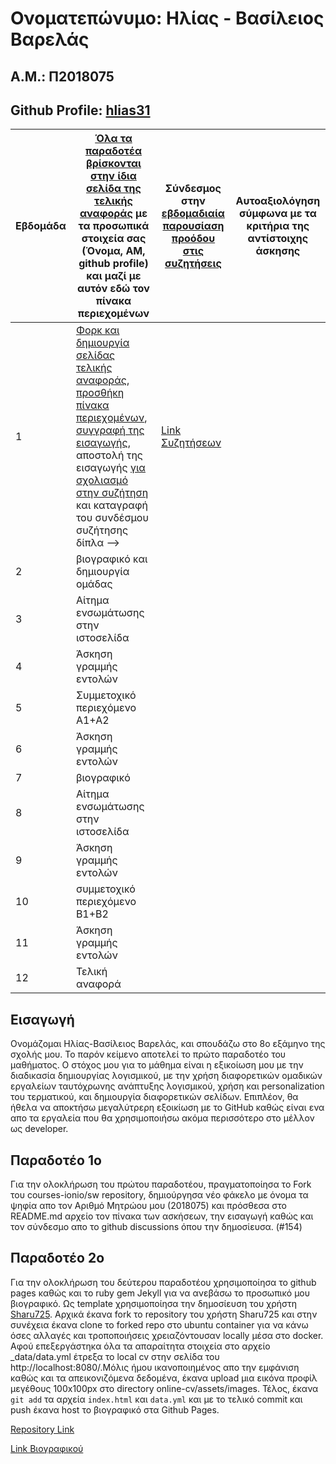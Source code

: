 # Ονοματεπώνυμο: Ηλίας - Βασίλειος Βαρελάς
## Α.Μ.: Π2018075
## Github Profile: [hlias31](https://github.com/hlias31)



| Εβδομάδα | [Όλα τα παραδοτέα βρίσκονται στην ίδια σελίδα της τελικής αναφοράς](https://courses-ionio.github.io/help/deliverables/) με τα προσωπικά στοιχεία σας (Όνομα, ΑΜ, github profile) και μαζί με αυτόν εδώ τον πίνακα περιεχομένων | Σύνδεσμος στην [εβδομαδιαία παρουσίαση προόδου στις συζητήσεις](https://github.com/courses-ionio/help/discussions/categories/show-and-tell) | Αυτοαξιολόγηση σύμφωνα με τα κριτήρια της αντίστοιχης άσκησης |
| --- | --- | --- | --- |
| 1 | [Φορκ και δημιουργία σελίδας τελικής αναφοράς](https://courses-ionio.github.io/help/guide/), [προσθήκη πίνακα περιεχομένων](https://raw.githubusercontent.com/courses-ionio/sw/master/README.md), [συγγραφή της εισαγωγής](https://courses-ionio.github.io/help/intro/), αποστολή της εισαγωγής [για σχολιασμό στην συζήτηση](https://github.com/courses-ionio/help/discussions/categories/show-and-tell) και καταγραφή του συνδέσμου συζήτησης δίπλα --> | [Link Συζητήσεων](https://github.com/courses-ionio/help/discussions/154)| |
| 2 | βιογραφικό και δημιουργία ομάδας | | |
| 3 | Αίτημα ενσωμάτωσης στην ιστοσελίδα | | |
| 4 | Άσκηση γραμμής εντολών | | |
| 5 | Συμμετοχικό περιεχόμενο A1+A2 | | |
| 6 | Άσκηση γραμμής εντολών | | |
| 7 | βιογραφικό | | |
| 8 | Αίτημα ενσωμάτωσης στην ιστοσελίδα | | |
| 9 | Άσκηση γραμμής εντολών | | |
| 10 | συμμετοχικό περιεχόμενο B1+B2 | | |
| 11 | Άσκηση γραμμής εντολών | | |
| 12 | Τελική αναφορά| | |



## Εισαγωγή

Ονομάζομαι Ηλίας-Βασίλειος Βαρελάς, και σπουδάζω στο 8ο εξάμηνο της σχολής μου. Το παρόν κείμενο αποτελεί το πρώτο παραδοτέο του μαθήματος. Ο στόχος μου για το μάθημα είναι η εξικοίωση μου με την διαδικασία δημιουργίας λογισμικού, με την χρήση διαφορετικών ομαδικών εργαλείων ταυτόχρωνης ανάπτυξης λογισμικού, χρήση και personalization του τερματικού, και δημιουργία διαφορετικών σελίδων. Επιπλέον, θα ήθελα να αποκτήσω μεγαλύτρερη εξοικίωση με το GitHub καθώς είναι ενα απο τα εργαλεία που θα χρησιμοποιήσω ακόμα περισσότερο στο μέλλον ως developer.

## Παραδοτέο 1ο

Για την ολοκλήρωση του πρώτου παραδοτέου, πραγματοποίησα το Fork του courses-ionio/sw repository, δημιούργησα νέο φάκελο με όνομα τα ψηφία απο τον Αριθμό Μητρώου μου (2018075) και πρόσθεσα στο README.md αρχείο τον πίνακα των ασκήσεων, την εισαγωγή καθώς και τον σύνδεσμο απο το github discussions όπου την δημοσίευσα. (#154)

## Παραδοτέο 2ο

Για την ολοκλήρωση του δεύτερου παραδοτέου χρησιμοποίησα το github pages καθώς και το ruby gem Jekyll για να ανεβάσω το προσωπικό μου βιογραφικό. Ως template χρησιμοποίησα την δημοσίευση του χρήστη [Sharu725](https://github.com/sharu725/online-cv). Αρχικά έκανα fork το repository του χρήστη Sharu725 και στην συνέχεια έκανα clone το forked repo στο ubuntu container για να κάνω όσες αλλαγές και τροποποιήσεις χρειαζόντουσαν locally μέσα στο docker. Αφού επεξεργάστηκα όλα τα απαραίτητα στοιχεία στο αρχείο _data/data.yml έτρεξα το local cv στην σελίδα του http://localhost:8080/.Μόλις ήμου ικανοποιημένος απο την εμφάνιση καθώς και τα απεικονιζόμενα δεδομένα, έκανα upload μια εικόνα προφίλ μεγέθους 100x100px στο directory online-cv/assets/images. Τέλος, έκανα `git add` τα αρχεία `index.html` και `data.yml` και με το τελικό commit και push έκανα host το βιογραφικό στα Github Pages.

[Repository Link](https://github.com/hlias31/online-cv)

[Link Βιογραφικού](https://hlias31.github.io/online-cv/)
